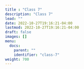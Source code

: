 ```yaml
---
title : "Class 7"
description: "Class 7"
lead: ""
date: 2022-10-27T19:16:21-04:00
lastmod: 2022-10-27T19:16:21-04:00
draft: false
images: []
menu:
  docs:
    parent: ""
    identifier: "class-7"
weight: 700
---
```

